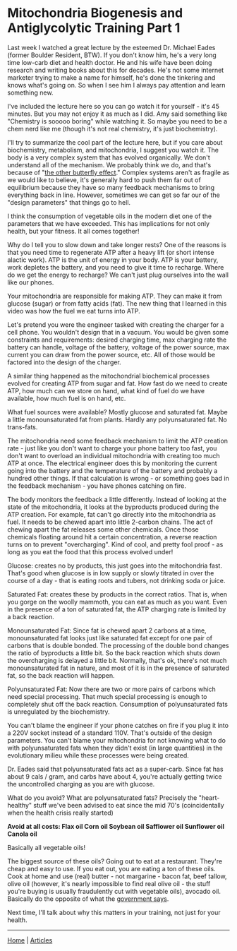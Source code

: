 # Mitochondria Biogenesis and Antiglycolytic Training Part 1

Last week I watched a great lecture by the esteemed Dr. Michael Eades (former Boulder Resident, BTW). If you don't know him, he's a very long time low-carb diet and health doctor. He and his wife have been doing research and writing books about this for decades. He's not some internet marketer trying to make a name for himself, he's done the tinkering and knows what's going on. So when I see him I always pay attention and learn something new.

I've included the lecture here so you can go watch it for yourself - it's 45 minutes. But you may not enjoy it as much as I did. Amy said something like "Chemistry is sooooo boring" while watching it. So maybe you need to be a chem nerd like me (though it's not real chemistry, it's just biochemistry).

I'll try to summarize the cool part of the lecture here, but if you care about biochemistry, metabolism, and mitochondria, I suggest you watch it. The body is a very complex system that has evolved organically. We don't understand all of the mechanism. We probably think we do, and that's because of "[the other butterfly effect](https://www.johndcook.com/blog/2018/08/07/the-other-butterfly-effect/)." Complex systems aren't as fragile as we would like to believe, it's generally hard to push them far out of equilibrium because they have so many feedback mechanisms to bring everything back in line. However, sometimes we can get so far our of the "design parameters" that things go to hell. 

I think the consumption of vegetable oils in the modern diet one of the parameters that we have exceeded. This has implications for not only health, but your fitness. It all comes together! 

Why do I tell you to slow down and take longer rests? One of the reasons is that you need time to regenerate ATP after a heavy lift (or short intense alactic work). ATP is the unit of energy in your body. ATP is your battery, work depletes the battery, and you need to give it time to recharge. Where do we get the energy to recharge? We can't just plug ourselves into the wall like our phones.

Your mitochondria are responsible for making ATP. They can make it from glucose (sugar) or from fatty acids (fat). The new thing that I learned in this video was how the fuel we eat turns into ATP.

Let's pretend you were the engineer tasked with creating the charger for a cell phone. You wouldn't design that in a vacuum. You would be given some constraints and requirements: desired charging time, max charging rate the battery can handle, voltage of the battery, voltage of the power source, max current you can draw from the power source, etc. All of those would be factored into the design of the charger.

A similar thing happened as the mitochondrial biochemical processes evolved for creating ATP from sugar and fat. How fast do we need to create ATP, how much can we store on hand, what kind of fuel do we have available, how much fuel is on hand, etc.

What fuel sources were available? Mostly glucose and saturated fat. Maybe a little monounsaturated fat from plants. Hardly any polyunsaturated fat. No trans-fats.

The mitochondria need some feedback mechanism to limit the ATP creation rate - just like you don't want to charge your phone battery too fast, you don't want to overload an individual mitochondria with creating too much ATP at once. The electrical engineer does this by monitoring the current going into the battery and the temperature of the battery and probably a hundred other things. If that calculation is wrong - or something goes bad in the feedback mechanism - you have phones catching on fire.

The body monitors the feedback a little differently. Instead of looking at the state of the mitochondria, it looks at the byproducts produced during the ATP creation. For example, fat can't go directly into the mitochondria as fuel. It needs to be chewed apart into little 2-carbon chains. The act of chewing apart the fat releases some other chemicals. Once those chemicals floating around hit a certain concentration, a reverse reaction turns on to prevent "overcharging". Kind of cool, and pretty fool proof - as long as you eat the food that this process evolved under!

Glucose: creates no by products, this just goes into the mitochondria fast. That's good when glucose is in low supply or slowly titrated in over the course of a day - that is eating roots and tubers, not drinking soda or juice.

Saturated Fat: creates these by products in the correct ratios. That is, when you gorge on the woolly mammoth, you can eat as much as you want. Even in the presence of a ton of saturated fat, the ATP charging rate is limited by a back reaction.

Monounsaturated Fat: Since fat is chewed apart 2 carbons at a time, monounsaturated fat looks just like saturated fat except for one pair of carbons that is double bonded. The processing of the double bond changes the ratio of byproducts a little bit. So the back reaction which shuts down the overcharging is delayed a little bit. Normally, that's ok, there's not much monounsaturated fat in nature, and most of it is in the presence of saturated fat, so the back reaction will happen.

Polyunsaturated Fat: Now there are two or more pairs of carbons which need special processing. That much special processing is enough to completely shut off the back reaction. Consumption of polyunsaturated fats is unregulated by the biochemistry.

You can't blame the engineer if your phone catches on fire if you plug it into a 220V socket instead of a standard 110V. That's outside of the design parameters. You can't blame your mitochondria for not knowing what to do with polyunsaturated fats when they didn't exist (in large quantities) in the evolutionary milieu while these processes were being created.

Dr. Eades said that polyunsaturated fats act as a super-carb. Since fat has about 9 cals / gram, and carbs have about 4, you're actually getting twice the uncontrolled charging as you are with glucose.

What do you avoid? What are polyunsaturated fats? Precisely the "heart-healthy" stuff we've been advised to eat since the mid 70's (coincidentally when the health crisis really started)

**Avoid at all costs:
Flax oil
Corn oil
Soybean oil
Safflower oil
Sunflower oil
Canola oil**

Basically all vegetable oils!

The biggest source of these oils? Going out to eat at a restaurant. They're cheap and easy to use. If you eat out, you are eating a ton of these oils. Cook at home and use (real) butter - not margarine - bacon fat, beef tallow, olive oil (however, it's nearly impossible to find real olive oil - the stuff you're buying is usually fraudulently cut with vegetable oils), avocado oil. Basically do the opposite of what the [government says](https://medlineplus.gov/ency/patientinstructions/000747.htm).

Next time, I'll talk about why this matters in your training, not just for your health.

----

[Home](../index.md) | [Articles](../articles.md)
